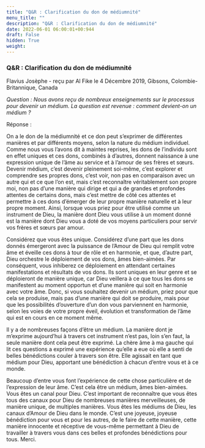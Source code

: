 ```yaml
---
title: "Q&R : Clarification du don de médiumnité"
menu_title: ""
description: "Q&R : Clarification du don de médiumnité"
date: 2022-06-01 06:00:01+00:944
draft: False
hidden: True
weight:
---
```

### Q&R : Clarification du don de médiumnité

Flavius Josèphe - reçu par Al Fike le 4 Décembre 2019, Gibsons, Colombie-Britannique, Canada

*Question : Nous avons reçu de nombreux enseignements sur le processus pour devenir un médium. La question est revenue : comment devient-on un médium ?*

Réponse :

On a le don de la médiumnité et ce don peut s’exprimer de différentes manières et par différents moyens, selon la nature du médium individuel. Comme nous vous l’avons dit à maintes reprises, les dons de l’individu sont en effet uniques et ces dons, combinés à d’autres, donnent naissance à une expression unique de l’âme au service et à l’amour de ses frères et sœurs. Devenir médium, c’est devenir pleinement soi-même, c’est explorer et comprendre ses propres dons, c’est voir, non pas en comparaison avec un autre qui et ce que l’on est, mais c’est reconnaître véritablement son propre moi, non pas d’une manière qui dirige et qui a de grandes et profondes attentes de certains dons, mais c’est mettre de côté ces attentes et permettre à ces dons d’émerger de leur propre manière naturelle et à leur propre moment. Ainsi, lorsque vous priez pour être utilisé comme un instrument de Dieu, la manière dont Dieu vous utilise à un moment donné est la manière dont Dieu vous a doté de vos moyens particuliers pour servir vos frères et sœurs par amour.

Considérez que vous êtes unique. Considérez d’une part que les dons donnés émergeront avec la puissance de l’Amour de Dieu qui remplit votre âme et éveille ces dons à tour de rôle et en harmonie, et que, d’autre part, Dieu orchestre le déploiement de vos dons, âmes bien-aimées. Par conséquent, vous inhiberez ce déploiement en attendant certaines manifestations et résultats de vos dons. Ils sont uniques en leur genre et se déploieront de manière unique, car Dieu veillera à ce que tous les dons se manifestent au moment opportun et d’une manière qui soit en harmonie avec votre âme. Donc, si vous souhaitez devenir un médium, priez pour que cela se produise, mais pas d’une manière qui doit se produire, mais pour que les possibilités d’ouverture d’un don vous parviennent en harmonie, selon les voies de votre propre éveil, évolution et transformation de l’âme qui est en cours en ce moment même.

Il y a de nombreuses façons d’être un médium. La manière dont je m’exprime aujourd’hui à travers cet instrument n’est pas, loin s’en faut, la seule manière dont cela peut être exprimé. La chère âme à ma gauche qui lit ces questions a exprimé une expérience qu’elle a eue où elle a senti de belles bénédictions couler à travers son être. Elle agissait en tant que médium pour Dieu, apportant une bénédiction à chacun d’entre vous et à ce monde.

Beaucoup d’entre vous font l’expérience de cette chose particulière et de l’expression de leur âme. C’est cela être un médium, âmes bien-aimées. Vous êtes un canal pour Dieu. C’est important de reconnaître que vous êtes tous des canaux pour Dieu de nombreuses manières merveilleuses, de manière unique, de multiples manières. Vous êtes les médiums de Dieu, les canaux d’Amour de Dieu dans le monde. C’est une joyeuse, joyeuse bénédiction pour vous et pour les autres, de le faire de cette manière, cette manière innocente et réceptive de vous-même permettant à Dieu de travailler à travers vous dans ces belles et profondes bénédictions pour tous. Merci.



